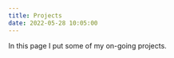 ```yaml
---
title: Projects
date: 2022-05-28 10:05:00
---
```


In this page I put some of my on-going projects. 